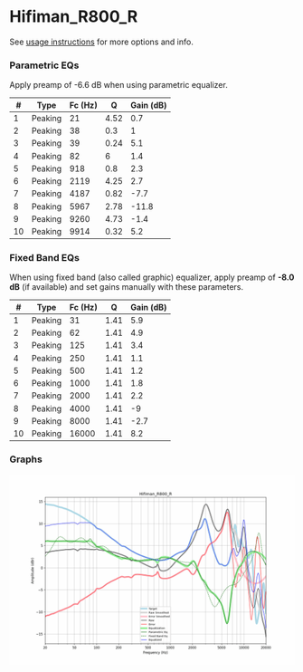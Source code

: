 # Hifiman_R800_R
See [usage instructions](https://github.com/jaakkopasanen/AutoEq#usage) for more options and info.

### Parametric EQs
Apply preamp of -6.6 dB when using parametric equalizer.

|   # | Type    |   Fc (Hz) |    Q |   Gain (dB) |
|-----|---------|-----------|------|-------------|
|   1 | Peaking |        21 | 4.52 |         0.7 |
|   2 | Peaking |        38 | 0.3  |         1   |
|   3 | Peaking |        39 | 0.24 |         5.1 |
|   4 | Peaking |        82 | 6    |         1.4 |
|   5 | Peaking |       918 | 0.8  |         2.3 |
|   6 | Peaking |      2119 | 4.25 |         2.7 |
|   7 | Peaking |      4187 | 0.82 |        -7.7 |
|   8 | Peaking |      5967 | 2.78 |       -11.8 |
|   9 | Peaking |      9260 | 4.73 |        -1.4 |
|  10 | Peaking |      9914 | 0.32 |         5.2 |

### Fixed Band EQs
When using fixed band (also called graphic) equalizer, apply preamp of **-8.0 dB** (if available) and set gains manually with these parameters.

|   # | Type    |   Fc (Hz) |    Q |   Gain (dB) |
|-----|---------|-----------|------|-------------|
|   1 | Peaking |        31 | 1.41 |         5.9 |
|   2 | Peaking |        62 | 1.41 |         4.9 |
|   3 | Peaking |       125 | 1.41 |         3.4 |
|   4 | Peaking |       250 | 1.41 |         1.1 |
|   5 | Peaking |       500 | 1.41 |         1.2 |
|   6 | Peaking |      1000 | 1.41 |         1.8 |
|   7 | Peaking |      2000 | 1.41 |         2.2 |
|   8 | Peaking |      4000 | 1.41 |        -9   |
|   9 | Peaking |      8000 | 1.41 |        -2.7 |
|  10 | Peaking |     16000 | 1.41 |         8.2 |

### Graphs
![](./Hifiman_R800_R.png)
